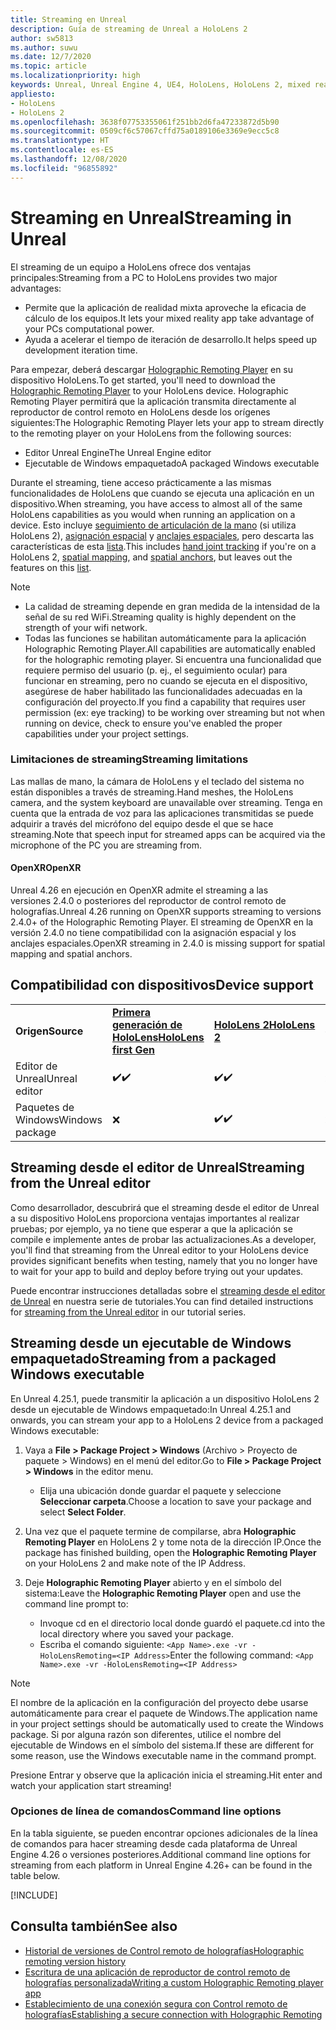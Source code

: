 ```yaml
---
title: Streaming en Unreal
description: Guía de streaming de Unreal a HoloLens 2
author: sw5813
ms.author: suwu
ms.date: 12/7/2020
ms.topic: article
ms.localizationpriority: high
keywords: Unreal, Unreal Engine 4, UE4, HoloLens, HoloLens 2, mixed reality, streaming, PC, holographic app remoting, holographic remoting player, documentation, mixed reality headset, windows mixed reality headset, virtual reality headset
appliesto:
- HoloLens
- HoloLens 2
ms.openlocfilehash: 3638f07753355061f251bb2d6fa47233872d5b90
ms.sourcegitcommit: 0509cf6c57067cffd75a0189106e3369e9ecc5c8
ms.translationtype: HT
ms.contentlocale: es-ES
ms.lasthandoff: 12/08/2020
ms.locfileid: "96855892"
---
```

# <a name="streaming-in-unreal"></a><span data-ttu-id="b6f17-104">Streaming en Unreal</span><span class="sxs-lookup"><span data-stu-id="b6f17-104">Streaming in Unreal</span></span>

<span data-ttu-id="b6f17-105">El streaming de un equipo a HoloLens ofrece dos ventajas principales:</span><span class="sxs-lookup"><span data-stu-id="b6f17-105">Streaming from a PC to HoloLens provides two major advantages:</span></span> 
* <span data-ttu-id="b6f17-106">Permite que la aplicación de realidad mixta aproveche la eficacia de cálculo de los equipos.</span><span class="sxs-lookup"><span data-stu-id="b6f17-106">It lets your mixed reality app take advantage of your PCs computational power.</span></span> 
* <span data-ttu-id="b6f17-107">Ayuda a acelerar el tiempo de iteración de desarrollo.</span><span class="sxs-lookup"><span data-stu-id="b6f17-107">It helps speed up development iteration time.</span></span> 

<span data-ttu-id="b6f17-108">Para empezar, deberá descargar [Holographic Remoting Player](../platform-capabilities-and-apis/holographic-remoting-player.md) en su dispositivo HoloLens.</span><span class="sxs-lookup"><span data-stu-id="b6f17-108">To get started, you'll need to download the [Holographic Remoting Player](../platform-capabilities-and-apis/holographic-remoting-player.md) to your HoloLens device.</span></span> <span data-ttu-id="b6f17-109">Holographic Remoting Player permitirá que la aplicación transmita directamente al reproductor de control remoto en HoloLens desde los orígenes siguientes:</span><span class="sxs-lookup"><span data-stu-id="b6f17-109">The Holographic Remoting Player lets your app to stream  directly to the remoting player on your HoloLens from the following sources:</span></span>

* <span data-ttu-id="b6f17-110">Editor Unreal Engine</span><span class="sxs-lookup"><span data-stu-id="b6f17-110">The Unreal Engine editor</span></span>
* <span data-ttu-id="b6f17-111">Ejecutable de Windows empaquetado</span><span class="sxs-lookup"><span data-stu-id="b6f17-111">A packaged Windows executable</span></span> 

<span data-ttu-id="b6f17-112">Durante el streaming, tiene acceso prácticamente a las mismas funcionalidades de HoloLens que cuando se ejecuta una aplicación en un dispositivo.</span><span class="sxs-lookup"><span data-stu-id="b6f17-112">When streaming, you have access to almost all of the same HoloLens capabilities as you would when running an application on a device.</span></span> <span data-ttu-id="b6f17-113">Esto incluye [seguimiento de articulación de la mano](unreal-hand-tracking.md) (si utiliza HoloLens 2), [asignación espacial](unreal-spatial-mapping.md) y [anclajes espaciales](unreal-spatial-anchors.md), pero descarta las características de esta [lista](../platform-capabilities-and-apis/holographic-remoting-troubleshooting.md).</span><span class="sxs-lookup"><span data-stu-id="b6f17-113">This includes [hand joint tracking](unreal-hand-tracking.md) if you're on a HoloLens 2, [spatial mapping](unreal-spatial-mapping.md), and [spatial anchors](unreal-spatial-anchors.md), but leaves out the features on this [list](../platform-capabilities-and-apis/holographic-remoting-troubleshooting.md).</span></span> 

> [!NOTE]
> * <span data-ttu-id="b6f17-114">La calidad de streaming depende en gran medida de la intensidad de la señal de su red WiFi.</span><span class="sxs-lookup"><span data-stu-id="b6f17-114">Streaming quality is highly dependent on the strength of your wifi network.</span></span>
> * <span data-ttu-id="b6f17-115">Todas las funciones se habilitan automáticamente para la aplicación Holographic Remoting Player.</span><span class="sxs-lookup"><span data-stu-id="b6f17-115">All capabilities are automatically enabled for the holographic remoting player.</span></span> <span data-ttu-id="b6f17-116">Si encuentra una funcionalidad que requiere permiso del usuario (p. ej., el seguimiento ocular) para funcionar en streaming, pero no cuando se ejecuta en el dispositivo, asegúrese de haber habilitado las funcionalidades adecuadas en la configuración del proyecto.</span><span class="sxs-lookup"><span data-stu-id="b6f17-116">If you find a capability that requires user permission (ex: eye tracking) to be working over streaming but not when running on device, check to ensure you've enabled the proper capabilities under your project settings.</span></span>

### <a name="streaming-limitations"></a><span data-ttu-id="b6f17-117">Limitaciones de streaming</span><span class="sxs-lookup"><span data-stu-id="b6f17-117">Streaming limitations</span></span>

<span data-ttu-id="b6f17-118">Las mallas de mano, la cámara de HoloLens y el teclado del sistema no están disponibles a través de streaming.</span><span class="sxs-lookup"><span data-stu-id="b6f17-118">Hand meshes, the HoloLens camera, and the system keyboard are unavailable over streaming.</span></span> <span data-ttu-id="b6f17-119">Tenga en cuenta que la entrada de voz para las aplicaciones transmitidas se puede adquirir a través del micrófono del equipo desde el que se hace streaming.</span><span class="sxs-lookup"><span data-stu-id="b6f17-119">Note that speech input for streamed apps can be acquired via the microphone of the PC you are streaming from.</span></span>

#### <a name="openxr"></a><span data-ttu-id="b6f17-120">OpenXR</span><span class="sxs-lookup"><span data-stu-id="b6f17-120">OpenXR</span></span>

<span data-ttu-id="b6f17-121">Unreal 4.26 en ejecución en OpenXR admite el streaming a las versiones 2.4.0 o posteriores del reproductor de control remoto de holografías.</span><span class="sxs-lookup"><span data-stu-id="b6f17-121">Unreal 4.26 running on OpenXR supports streaming to versions 2.4.0+ of the Holographic Remoting Player.</span></span> <span data-ttu-id="b6f17-122">El streaming de OpenXR en la versión 2.4.0 no tiene compatibilidad con la asignación espacial y los anclajes espaciales.</span><span class="sxs-lookup"><span data-stu-id="b6f17-122">OpenXR streaming in 2.4.0 is missing support for spatial mapping and spatial anchors.</span></span> 

## <a name="device-support"></a><span data-ttu-id="b6f17-123">Compatibilidad con dispositivos</span><span class="sxs-lookup"><span data-stu-id="b6f17-123">Device support</span></span>

<table>
    <colgroup>
    <col width="33%" />
    <col width="33%" />
    <col width="33%" />
    </colgroup>
    <tr>
        <td><span data-ttu-id="b6f17-124"><strong>Origen</strong></span><span class="sxs-lookup"><span data-stu-id="b6f17-124"><strong>Source</strong></span></span></td>
        <td><span data-ttu-id="b6f17-125"><a href="https://docs.microsoft.com/hololens/hololens1-hardware"><strong>Primera generación de HoloLens</strong></a></span><span class="sxs-lookup"><span data-stu-id="b6f17-125"><a href="https://docs.microsoft.com/hololens/hololens1-hardware"><strong>HoloLens first Gen</strong></a></span></span></td>
        <td><span data-ttu-id="b6f17-126"><a href="https://www.microsoft.com/hololens/hardware"><strong>HoloLens 2</strong></a></span><span class="sxs-lookup"><span data-stu-id="b6f17-126"><a href="https://www.microsoft.com/hololens/hardware"><strong>HoloLens 2</strong></a></span></span></td>
        <td><span data-ttu-id="b6f17-127"><strong>Cascos envolventes</strong></span><span class="sxs-lookup"><span data-stu-id="b6f17-127"><strong>Immersive Headsets</strong></span></span></td>
    </tr>
     <tr>
        <td><span data-ttu-id="b6f17-128">Editor de Unreal</span><span class="sxs-lookup"><span data-stu-id="b6f17-128">Unreal editor</span></span></td>
        <td><span data-ttu-id="b6f17-129">✔️</span><span class="sxs-lookup"><span data-stu-id="b6f17-129">✔️</span></span></td>
        <td><span data-ttu-id="b6f17-130">✔️</span><span class="sxs-lookup"><span data-stu-id="b6f17-130">✔️</span></span></td>
        <td>❌</td>
    </tr>
    <tr>
        <td><span data-ttu-id="b6f17-131">Paquetes de Windows</span><span class="sxs-lookup"><span data-stu-id="b6f17-131">Windows package</span></span></td>
        <td>❌</td>
        <td><span data-ttu-id="b6f17-132">✔️</span><span class="sxs-lookup"><span data-stu-id="b6f17-132">✔️</span></span></td>
        <td>❌</td>
    </tr>

</table>

## <a name="streaming-from-the-unreal-editor"></a><span data-ttu-id="b6f17-133">Streaming desde el editor de Unreal</span><span class="sxs-lookup"><span data-stu-id="b6f17-133">Streaming from the Unreal editor</span></span>

<span data-ttu-id="b6f17-134">Como desarrollador, descubrirá que el streaming desde el editor de Unreal a su dispositivo HoloLens proporciona ventajas importantes al realizar pruebas; por ejemplo, ya no tiene que esperar a que la aplicación se compile e implemente antes de probar las actualizaciones.</span><span class="sxs-lookup"><span data-stu-id="b6f17-134">As a developer, you'll find that streaming from the Unreal editor to your HoloLens device provides significant benefits when testing, namely that you no longer have to wait for your app to build and deploy before trying out your updates.</span></span>

<span data-ttu-id="b6f17-135">Puede encontrar instrucciones detalladas sobre el [streaming desde el editor de Unreal](tutorials/unreal-uxt-ch6.md#device-only-streaming) en nuestra serie de tutoriales.</span><span class="sxs-lookup"><span data-stu-id="b6f17-135">You can find detailed instructions for [streaming from the Unreal editor](tutorials/unreal-uxt-ch6.md#device-only-streaming) in our tutorial series.</span></span>

## <a name="streaming-from-a-packaged-windows-executable"></a><span data-ttu-id="b6f17-136">Streaming desde un ejecutable de Windows empaquetado</span><span class="sxs-lookup"><span data-stu-id="b6f17-136">Streaming from a packaged Windows executable</span></span>

<span data-ttu-id="b6f17-137">En Unreal 4.25.1, puede transmitir la aplicación a un dispositivo HoloLens 2 desde un ejecutable de Windows empaquetado:</span><span class="sxs-lookup"><span data-stu-id="b6f17-137">In Unreal 4.25.1 and onwards, you can stream your app to a HoloLens 2 device from a packaged Windows executable:</span></span> 

1. <span data-ttu-id="b6f17-138">Vaya a **File > Package Project > Windows** (Archivo > Proyecto de paquete > Windows) en el menú del editor.</span><span class="sxs-lookup"><span data-stu-id="b6f17-138">Go to **File > Package Project > Windows** in the editor menu.</span></span> 
    * <span data-ttu-id="b6f17-139">Elija una ubicación donde guardar el paquete y seleccione **Seleccionar carpeta**.</span><span class="sxs-lookup"><span data-stu-id="b6f17-139">Choose a location to save your package and select **Select Folder**.</span></span>

2. <span data-ttu-id="b6f17-140">Una vez que el paquete termine de compilarse, abra **Holographic Remoting Player** en HoloLens 2 y tome nota de la dirección IP.</span><span class="sxs-lookup"><span data-stu-id="b6f17-140">Once the package has finished building, open the **Holographic Remoting Player** on your HoloLens 2 and make note of the IP Address.</span></span> 
3. <span data-ttu-id="b6f17-141">Deje **Holographic Remoting Player** abierto y en el símbolo del sistema:</span><span class="sxs-lookup"><span data-stu-id="b6f17-141">Leave the **Holographic Remoting Player** open and use the command line prompt to:</span></span> 
    * <span data-ttu-id="b6f17-142">Invoque cd en el directorio local donde guardó el paquete.</span><span class="sxs-lookup"><span data-stu-id="b6f17-142">cd into the local directory where you saved your package.</span></span>
    * <span data-ttu-id="b6f17-143">Escriba el comando siguiente: `<App Name>.exe -vr -HoloLensRemoting=<IP Address>`</span><span class="sxs-lookup"><span data-stu-id="b6f17-143">Enter the following command: `<App Name>.exe -vr -HoloLensRemoting=<IP Address>`</span></span>

> [!NOTE]
> <span data-ttu-id="b6f17-144">El nombre de la aplicación en la configuración del proyecto debe usarse automáticamente para crear el paquete de Windows.</span><span class="sxs-lookup"><span data-stu-id="b6f17-144">The application name in your project settings should be automatically used to create the Windows package.</span></span> <span data-ttu-id="b6f17-145">Si por alguna razón son diferentes, utilice el nombre del ejecutable de Windows en el símbolo del sistema.</span><span class="sxs-lookup"><span data-stu-id="b6f17-145">If these are different for some reason, use the Windows executable name in the command prompt.</span></span>

<span data-ttu-id="b6f17-146">Presione Entrar y observe que la aplicación inicia el streaming.</span><span class="sxs-lookup"><span data-stu-id="b6f17-146">Hit enter and watch your application start streaming!</span></span>

### <a name="command-line-options"></a><span data-ttu-id="b6f17-147">Opciones de línea de comandos</span><span class="sxs-lookup"><span data-stu-id="b6f17-147">Command line options</span></span>

<span data-ttu-id="b6f17-148">En la tabla siguiente, se pueden encontrar opciones adicionales de la línea de comandos para hacer streaming desde cada plataforma de Unreal Engine 4.26 o versiones posteriores.</span><span class="sxs-lookup"><span data-stu-id="b6f17-148">Additional command line options for streaming from each platform in Unreal Engine 4.26+ can be found in the table below.</span></span> 

[!INCLUDE[](includes/tabs-streaming-args.md)]

## <a name="see-also"></a><span data-ttu-id="b6f17-149">Consulta también</span><span class="sxs-lookup"><span data-stu-id="b6f17-149">See also</span></span>

* [<span data-ttu-id="b6f17-150">Historial de versiones de Control remoto de holografías</span><span class="sxs-lookup"><span data-stu-id="b6f17-150">Holographic remoting version history</span></span>](../platform-capabilities-and-apis/holographic-remoting-version-history.md)
* [<span data-ttu-id="b6f17-151">Escritura de una aplicación de reproductor de control remoto de holografías personalizada</span><span class="sxs-lookup"><span data-stu-id="b6f17-151">Writing a custom Holographic Remoting player app</span></span>](../platform-capabilities-and-apis/holographic-remoting-create-player.md)
* [<span data-ttu-id="b6f17-152">Establecimiento de una conexión segura con Control remoto de holografías</span><span class="sxs-lookup"><span data-stu-id="b6f17-152">Establishing a secure connection with Holographic Remoting</span></span>](../platform-capabilities-and-apis/holographic-remoting-secure-connection.md)
